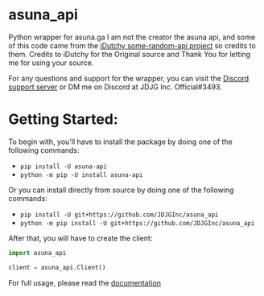 # asuna_api
Python wrapper for asuna.ga
I am not the creator the asuna api, and some of this code came from the [iDutchy some-random-api project](https://github.com/iDutchy/sr_api) so credits to them.
Credits to iDutchy for the Original source and Thank You for letting me for using your source.

For any questions and support for the wrapper, you can visit the [Discord support server](https://discord.gg/sHUQCch "JDJG Inc. Official's Blooper Server") or DM me on Discord at JDJG Inc. Official#3493.

# Getting Started:
To begin with, you'll have to install the package by doing one of the following commands:
- `pip install -U asuna-api`
- `python -m pip -U install asuna-api`

Or you can install directly from source by doing one of the following commands:
- `pip install -U git+https://github.com/JDJGInc/asuna_api`
- `python -m pip install -U git+https://github.com/JDJGInc/asuna_api`

After that, you will have to create the client:
```python
import asuna_api

client = asuna_api.Client()
```
For full usage, please read the [documentation](https://github.com/JDJGInc/asuna_api/blob/main/DOCUMENTATION.md)
